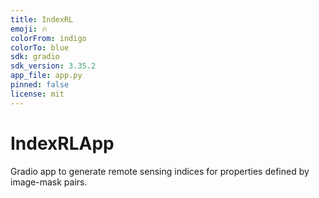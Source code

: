 ```yaml
---
title: IndexRL
emoji: 🔥
colorFrom: indigo
colorTo: blue
sdk: gradio
sdk_version: 3.35.2
app_file: app.py
pinned: false
license: mit
---
```


# IndexRLApp
Gradio app to generate remote sensing indices for properties defined by image-mask pairs.

